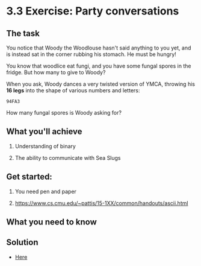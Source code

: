 # 3.3 Exercise: Party conversations

## The task

You notice that Woody the Woodlouse hasn't said anything to you yet, and is instead sat
in the corner rubbing his stomach. He must be hungry!

You know that woodlice eat fungi, and you have some fungal spores in the fridge. But how
many to give to Woody?

When you ask, Woody dances a very twisted version of YMCA, throwing his **16 legs** into
the shape of various numbers and letters:

```
94FA3
```

How many fungal spores is Woody asking for?


## What you'll achieve

1) Understanding of binary

2) The ability to communicate with Sea Slugs


## Get started:

1) You need pen and paper

2) https://www.cs.cmu.edu/~pattis/15-1XX/common/handouts/ascii.html


## What you need to know




## Solution

* [Here](3.3-solution.md)
